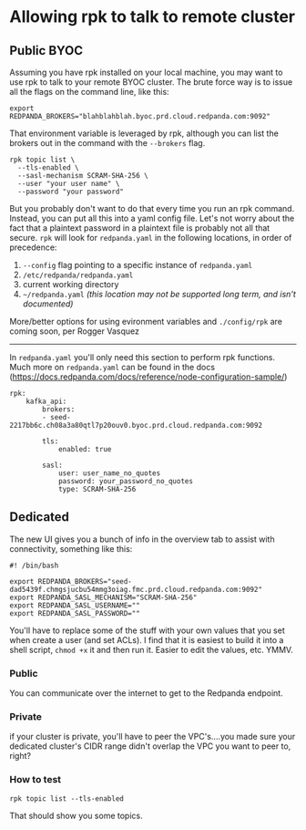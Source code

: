 # Allowing rpk to talk to remote cluster


## Public BYOC

Assuming you have rpk installed on your local machine, you may want to use rpk to talk to your remote BYOC cluster.   The brute force way is to issue all the flags on the command line, like this:

`export REDPANDA_BROKERS="blahblahblah.byoc.prd.cloud.redpanda.com:9092"`

That environment variable is leveraged by rpk, although you can list the brokers out in the command with the `--brokers` flag.

```
rpk topic list \
  --tls-enabled \
  --sasl-mechanism SCRAM-SHA-256 \
  --user "your user name" \
  --password "your password"
```

But you probably don't want to do that every time you run an rpk command.  Instead, you can put all this into a yaml config file.   Let's not worry about the fact that a plaintext password in a plaintext file is probably not all that secure.  `rpk` will look for `redpanda.yaml` in the following locations, in order of precedence:

1.  `--config` flag pointing to a specific instance of `redpanda.yaml`
2.  `/etc/redpanda/redpanda.yaml`
3.  current working directory
4.  `~/redpanda.yaml` _(this location may not be supported long term, and isn't documented)_

More/better options for using evironment variables and `./config/rpk` are coming soon, per Rogger Vasquez

---

In `redpanda.yaml` you'll only need this section to perform rpk functions.   Much more on `redpanda.yaml` can be found in the docs (https://docs.redpanda.com/docs/reference/node-configuration-sample/)

```
rpk:
    kafka_api:
        brokers:
        - seed-2217bb6c.ch08a3a80qtl7p20ouv0.byoc.prd.cloud.redpanda.com:9092

        tls:
            enabled: true
            
        sasl:
            user: user_name_no_quotes
            password: your_password_no_quotes
            type: SCRAM-SHA-256
```

## Dedicated

The new UI gives you a bunch of info in the overview tab to assist with connectivity, something like this:

```
#! /bin/bash

export REDPANDA_BROKERS="seed-dad5439f.chmgsjucbu54mmg3oiag.fmc.prd.cloud.redpanda.com:9092"
export REDPANDA_SASL_MECHANISM="SCRAM-SHA-256"
export REDPANDA_SASL_USERNAME=""
export REDPANDA_SASL_PASSWORD=""
```

You'll have to replace some of the stuff with your own values that you set when create a user (and set ACLs).   I find that it is easiest to build it into a shell script, `chmod +x` it and then run it.   Easier to edit the values, etc.  YMMV.

### Public

You can communicate over the internet to get to the Redpanda endpoint. 

### Private

if your cluster is private, you'll have to peer the VPC's....you made sure your dedicated cluster's CIDR range didn't overlap the VPC you want to peer to, right?

### How to test

`rpk topic list --tls-enabled`

That should show you some topics.  


